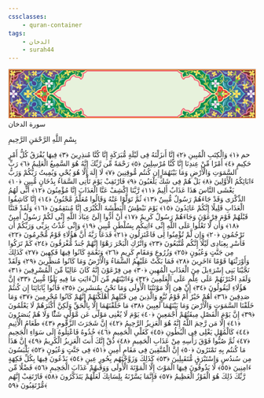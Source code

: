 ```yaml
---
cssclasses:
    - quran-container
tags:
    - الدخان
    - surah44
---
```

<div class="quran-container">
<span class="second-border"></span>
<span class="border"></span>
<div class="head-container">
<img src="https://raw.githubusercontent.com/LORDyyyyy/obsidian-the_quran_vault/main/src/webview/surah_head.png" height=100>
<div class="surah-name">
<span class="surah-name-fnt">سورة الدخان</span>
</div>
</div>
<div class="quran-content">
<div class="name-of-god"> <p> بِسْمِ اللَّهِ الرَّحْمَنِ الرَّحِيمِ </p></div>
<p>
<span class="sign" id="f1">حم <span>﴿</span>١<span>﴾</span></span>
<span class="sign" id="f2">وَالْكِتَبِ الْمُبِينِ <span>﴿</span>٢<span>﴾</span></span>
<span class="sign" id="f3">إِنَّا أَنزَلْنَهُ فِى لَيْلَةٍ مُّبَرَكَةٍ إِنَّا كُنَّا مُنذِرِينَ <span>﴿</span>٣<span>﴾</span></span>
<span class="sign" id="f4">فِيهَا يُفْرَقُ كُلُّ أَمْرٍ حَكِيمٍ <span>﴿</span>٤<span>﴾</span></span>
<span class="sign" id="f5">أَمْرًا مِّنْ عِندِنَا إِنَّا كُنَّا مُرْسِلِينَ <span>﴿</span>٥<span>﴾</span></span>
<span class="sign" id="f6">رَحْمَةً مِّن رَّبِّكَ إِنَّهُ هُوَ السَّمِيعُ الْعَلِيمُ <span>﴿</span>٦<span>﴾</span></span>
<span class="sign" id="f7">رَبِّ السَّمَوَتِ وَالْأَرْضِ وَمَا بَيْنَهُمَا إِن كُنتُم مُّوقِنِينَ <span>﴿</span>٧<span>﴾</span></span>
<span class="sign" id="f8">لَا إِلَهَ إِلَّا هُوَ يُحْىِ وَيُمِيتُ رَبُّكُمْ وَرَبُّ ءَابَائِكُمُ الْأَوَّلِينَ <span>﴿</span>٨<span>﴾</span></span>
<span class="sign" id="f9">بَلْ هُمْ فِى شَكٍّ يَلْعَبُونَ <span>﴿</span>٩<span>﴾</span></span>
<span class="sign" id="f10">فَارْتَقِبْ يَوْمَ تَأْتِى السَّمَاءُ بِدُخَانٍ مُّبِينٍ <span>﴿</span>١۰<span>﴾</span></span>
<span class="sign" id="f11">يَغْشَى النَّاسَ هَذَا عَذَابٌ أَلِيمٌ <span>﴿</span>١١<span>﴾</span></span>
<span class="sign" id="f12">رَّبَّنَا اكْشِفْ عَنَّا الْعَذَابَ إِنَّا مُؤْمِنُونَ <span>﴿</span>١٢<span>﴾</span></span>
<span class="sign" id="f13">أَنَّى لَهُمُ الذِّكْرَى وَقَدْ جَاءَهُمْ رَسُولٌ مُّبِينٌ <span>﴿</span>١٣<span>﴾</span></span>
<span class="sign" id="f14">ثُمَّ تَوَلَّوْا عَنْهُ وَقَالُوا مُعَلَّمٌ مَّجْنُونٌ <span>﴿</span>١٤<span>﴾</span></span>
<span class="sign" id="f15">إِنَّا كَاشِفُوا الْعَذَابِ قَلِيلًا إِنَّكُمْ عَائِدُونَ <span>﴿</span>١٥<span>﴾</span></span>
<span class="sign" id="f16">يَوْمَ نَبْطِشُ الْبَطْشَةَ الْكُبْرَى إِنَّا مُنتَقِمُونَ <span>﴿</span>١٦<span>﴾</span></span>
<span class="sign" id="f17">وَلَقَدْ فَتَنَّا قَبْلَهُمْ قَوْمَ فِرْعَوْنَ وَجَاءَهُمْ رَسُولٌ كَرِيمٌ <span>﴿</span>١٧<span>﴾</span></span>
<span class="sign" id="f18">أَنْ أَدُّوا إِلَىَّ عِبَادَ اللَّهِ إِنِّى لَكُمْ رَسُولٌ أَمِينٌ <span>﴿</span>١٨<span>﴾</span></span>
<span class="sign" id="f19">وَأَن لَّا تَعْلُوا عَلَى اللَّهِ إِنِّى ءَاتِيكُم بِسُلْطَنٍ مُّبِينٍ <span>﴿</span>١٩<span>﴾</span></span>
<span class="sign" id="f20">وَإِنِّى عُذْتُ بِرَبِّى وَرَبِّكُمْ أَن تَرْجُمُونِ <span>﴿</span>٢۰<span>﴾</span></span>
<span class="sign" id="f21">وَإِن لَّمْ تُؤْمِنُوا لِى فَاعْتَزِلُونِ <span>﴿</span>٢١<span>﴾</span></span>
<span class="sign" id="f22">فَدَعَا رَبَّهُ أَنَّ هَؤُلَاءِ قَوْمٌ مُّجْرِمُونَ <span>﴿</span>٢٢<span>﴾</span></span>
<span class="sign" id="f23">فَأَسْرِ بِعِبَادِى لَيْلًا إِنَّكُم مُّتَّبَعُونَ <span>﴿</span>٢٣<span>﴾</span></span>
<span class="sign" id="f24">وَاتْرُكِ الْبَحْرَ رَهْوًا إِنَّهُمْ جُندٌ مُّغْرَقُونَ <span>﴿</span>٢٤<span>﴾</span></span>
<span class="sign" id="f25">كَمْ تَرَكُوا مِن جَنَّتٍ وَعُيُونٍ <span>﴿</span>٢٥<span>﴾</span></span>
<span class="sign" id="f26">وَزُرُوعٍ وَمَقَامٍ كَرِيمٍ <span>﴿</span>٢٦<span>﴾</span></span>
<span class="sign" id="f27">وَنَعْمَةٍ كَانُوا فِيهَا فَكِهِينَ <span>﴿</span>٢٧<span>﴾</span></span>
<span class="sign" id="f28">كَذَلِكَ وَأَوْرَثْنَهَا قَوْمًا ءَاخَرِينَ <span>﴿</span>٢٨<span>﴾</span></span>
<span class="sign" id="f29">فَمَا بَكَتْ عَلَيْهِمُ السَّمَاءُ وَالْأَرْضُ وَمَا كَانُوا مُنظَرِينَ <span>﴿</span>٢٩<span>﴾</span></span>
<span class="sign" id="f30">وَلَقَدْ نَجَّيْنَا بَنِى إِسْرَءِيلَ مِنَ الْعَذَابِ الْمُهِينِ <span>﴿</span>٣۰<span>﴾</span></span>
<span class="sign" id="f31">مِن فِرْعَوْنَ إِنَّهُ كَانَ عَالِيًا مِّنَ الْمُسْرِفِينَ <span>﴿</span>٣١<span>﴾</span></span>
<span class="sign" id="f32">وَلَقَدِ اخْتَرْنَهُمْ عَلَى عِلْمٍ عَلَى الْعَلَمِينَ <span>﴿</span>٣٢<span>﴾</span></span>
<span class="sign" id="f33">وَءَاتَيْنَهُم مِّنَ الْءَايَتِ مَا فِيهِ بَلَؤٌا مُّبِينٌ <span>﴿</span>٣٣<span>﴾</span></span>
<span class="sign" id="f34">إِنَّ هَؤُلَاءِ لَيَقُولُونَ <span>﴿</span>٣٤<span>﴾</span></span>
<span class="sign" id="f35">إِنْ هِىَ إِلَّا مَوْتَتُنَا الْأُولَى وَمَا نَحْنُ بِمُنشَرِينَ <span>﴿</span>٣٥<span>﴾</span></span>
<span class="sign" id="f36">فَأْتُوا بَِٔابَائِنَا إِن كُنتُمْ صَدِقِينَ <span>﴿</span>٣٦<span>﴾</span></span>
<span class="sign" id="f37">أَهُمْ خَيْرٌ أَمْ قَوْمُ تُبَّعٍ وَالَّذِينَ مِن قَبْلِهِمْ أَهْلَكْنَهُمْ إِنَّهُمْ كَانُوا مُجْرِمِينَ <span>﴿</span>٣٧<span>﴾</span></span>
<span class="sign" id="f38">وَمَا خَلَقْنَا السَّمَوَتِ وَالْأَرْضَ وَمَا بَيْنَهُمَا لَعِبِينَ <span>﴿</span>٣٨<span>﴾</span></span>
<span class="sign" id="f39">مَا خَلَقْنَهُمَا إِلَّا بِالْحَقِّ وَلَكِنَّ أَكْثَرَهُمْ لَا يَعْلَمُونَ <span>﴿</span>٣٩<span>﴾</span></span>
<span class="sign" id="f40">إِنَّ يَوْمَ الْفَصْلِ مِيقَتُهُمْ أَجْمَعِينَ <span>﴿</span>٤۰<span>﴾</span></span>
<span class="sign" id="f41">يَوْمَ لَا يُغْنِى مَوْلًى عَن مَّوْلًى شَئًْا وَلَا هُمْ يُنصَرُونَ <span>﴿</span>٤١<span>﴾</span></span>
<span class="sign" id="f42">إِلَّا مَن رَّحِمَ اللَّهُ إِنَّهُ هُوَ الْعَزِيزُ الرَّحِيمُ <span>﴿</span>٤٢<span>﴾</span></span>
<span class="sign" id="f43">إِنَّ شَجَرَتَ الزَّقُّومِ <span>﴿</span>٤٣<span>﴾</span></span>
<span class="sign" id="f44">طَعَامُ الْأَثِيمِ <span>﴿</span>٤٤<span>﴾</span></span>
<span class="sign" id="f45">كَالْمُهْلِ يَغْلِى فِى الْبُطُونِ <span>﴿</span>٤٥<span>﴾</span></span>
<span class="sign" id="f46">كَغَلْىِ الْحَمِيمِ <span>﴿</span>٤٦<span>﴾</span></span>
<span class="sign" id="f47">خُذُوهُ فَاعْتِلُوهُ إِلَى سَوَاءِ الْجَحِيمِ <span>﴿</span>٤٧<span>﴾</span></span>
<span class="sign" id="f48">ثُمَّ صُبُّوا فَوْقَ رَأْسِهِ مِنْ عَذَابِ الْحَمِيمِ <span>﴿</span>٤٨<span>﴾</span></span>
<span class="sign" id="f49">ذُقْ إِنَّكَ أَنتَ الْعَزِيزُ الْكَرِيمُ <span>﴿</span>٤٩<span>﴾</span></span>
<span class="sign" id="f50">إِنَّ هَذَا مَا كُنتُم بِهِ تَمْتَرُونَ <span>﴿</span>٥۰<span>﴾</span></span>
<span class="sign" id="f51">إِنَّ الْمُتَّقِينَ فِى مَقَامٍ أَمِينٍ <span>﴿</span>٥١<span>﴾</span></span>
<span class="sign" id="f52">فِى جَنَّتٍ وَعُيُونٍ <span>﴿</span>٥٢<span>﴾</span></span>
<span class="sign" id="f53">يَلْبَسُونَ مِن سُندُسٍ وَإِسْتَبْرَقٍ مُّتَقَبِلِينَ <span>﴿</span>٥٣<span>﴾</span></span>
<span class="sign" id="f54">كَذَلِكَ وَزَوَّجْنَهُم بِحُورٍ عِينٍ <span>﴿</span>٥٤<span>﴾</span></span>
<span class="sign" id="f55">يَدْعُونَ فِيهَا بِكُلِّ فَكِهَةٍ ءَامِنِينَ <span>﴿</span>٥٥<span>﴾</span></span>
<span class="sign" id="f56">لَا يَذُوقُونَ فِيهَا الْمَوْتَ إِلَّا الْمَوْتَةَ الْأُولَى وَوَقَىهُمْ عَذَابَ الْجَحِيمِ <span>﴿</span>٥٦<span>﴾</span></span>
<span class="sign" id="f57">فَضْلًا مِّن رَّبِّكَ ذَلِكَ هُوَ الْفَوْزُ الْعَظِيمُ <span>﴿</span>٥٧<span>﴾</span></span>
<span class="sign" id="f58">فَإِنَّمَا يَسَّرْنَهُ بِلِسَانِكَ لَعَلَّهُمْ يَتَذَكَّرُونَ <span>﴿</span>٥٨<span>﴾</span></span>
<span class="sign" id="f59">فَارْتَقِبْ إِنَّهُم مُّرْتَقِبُونَ <span>﴿</span>٥٩<span>﴾</span></span>

</p>
</div>
<span class="border" style="margin-top:25px;"></span>
<span class="second-border-bottom"></span>
</div>
